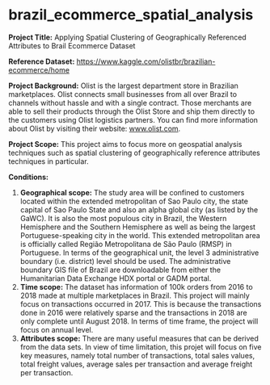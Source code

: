 # brazil_ecommerce_spatial_analysis

**Project Title:** 
Applying Spatial Clustering of Geographically Referenced Attributes to Brail Ecommerce Dataset

**Reference Dataset:** 
https://www.kaggle.com/olistbr/brazilian-ecommerce/home

**Project Background:** 
Olist is the largest department store in Brazilian marketplaces. Olist connects small businesses from all over Brazil to channels without hassle and with a single contract. Those merchants are able to sell their products through the Olist Store and ship them directly to the customers using Olist logistics partners. You can find more information about Olist by visiting their website: www.olist.com.

**Project Scope:** 
This project aims to focus more on geospatial analysis techniques such as spatial clustering of geographically reference attributes techniques in particular. 

**Conditions:**  
1. **Geographical scope:**  The study area will be confined to customers located within the extended metropolitan of Sao Paulo city, the state capital of Sao Paulo State and also an alpha global city (as listed by the GaWC). It is also the most populous city in Brazil, the Western Hemisphere and the Southern Hemisphere as well as being the largest Portuguese-speaking city in the world. This extended metropolitan area is officially called Região Metropolitana de São Paulo (RMSP) in Portuguese. In terms of the geographical unit, the level 3 administrative boundary (i.e. district) level should be used. The administrative boundary GIS file of Brazil are downloadable from either the Humanitarian Data Exchange HDX portal or GADM portal.
2. **Time scope:**  The dataset has information of 100k orders from 2016 to 2018 made at multiple marketplaces in Brazil. This project will mainly focus on transactions occurred in 2017. This is because the transactions done in 2016 were relatively sparse and the transactions in 2018 are only complete until August 2018. In terms of time frame, the project will focus on annual level.
3. **Attributes scope:** There are many useful measures that can be derived from the data sets. In view of time limitation, this projet will focus on five key measures, namely total number of transactions, total sales values, total freight values, average sales per transaction and average freight per transaction.



